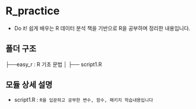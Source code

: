 # R_practice
- Do it! 쉽게 배우는 R 데이터 분석 
책을 기반으로 R을 공부하며 정리한 내용입니다.


## 폴더 구조

├──easy_r : R 기초 문법
│   ├── script1.R

## 모듈 상세 설명

- script1.R : `R을 입문하고 공부한 변수, 함수, 패키지 학습내용입니다`
